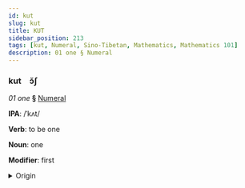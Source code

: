 ```yaml
---
id: kut
slug: kut
title: KUT
sidebar_position: 213
tags: [kut, Numeral, Sino-Tibetan, Mathematics, Mathematics 101]
description: 01 one § Numeral
---
```


### kut&emsp;<span kind="abugida">ɔ̆ʃ</span>

*01 one* **§** [Numeral](../../tags/Numeral)

**IPA**: /ˈkʌt/

**Verb**: to be one

**Noun**: one

**Modifier**: first

<details>
    <summary>Origin</summary>
    Zou khèt /kʰət˧˩/<br/>
    <em>Sino-Tibetan Language Family</em>
</details>